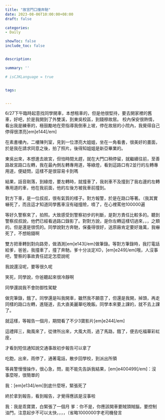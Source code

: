 ```yaml
---
title: "故宮門口撞奔馳"
date: 2023-08-06T10:00:00+08:00
draft: false

categories:
- Daily

showToc: false
include_toc: false


description: 

summary: ''

# isCJKLanguage = true


tags:


---
```



6/27下午臨時起意找同學開車，本想租車的，但是他很堅持，要去開家裡的舊車，好吧，於是我開到了外雙溪，到東吳校區，到錢穆故居。
校內保安很熱情，看出我是練車的，極鼓勵地在旁指導我倒車上坡，停在故居的小院內，我覺得自己停得很漂亮[em]e144[/em]

在素書樓內，二樓陳列室，見到一位漂亮大姐姐，坐在一角看書，很美好的畫面，於是我在請求同意之後，拍了照片。後得知姐姐是新亞畢業的。

東吳出來，本想進去故宮，但怕時間太趕，就在大門口稍停留，就繼續往前，至善路故宮路口左轉，我在最內側左轉專用道，等綠燈，看到這路口有2並行的左轉專用道，便疑問，這樣不是很容易卡到嗎

結果，話音剛落，到綠燈，要左轉時，就撞車了，我剎車不及撞到了我右邊的左轉專用道的車，他在我前面，他的左後方被我車前撞到。

對方下車，是一位叔叔，很有氣質的樣子。對方報警，於是在路口等著。（我其實嚇死了，而且這才知道同學舊車沒有碰撞險，噴了，在心裡罵他100000遍

等好久警察來了，拍照。大致感受到警察初步的判斷，是對方責任比較多的。聽到警察叔叔說，他們已經看過路口錄影了。對對方說，是你左轉這樣切過來，，，之類的。但是還是很慌的。同學說對方奔馳，保養得很好，送原廠肯定要好幾萬，我嚇死了，不想賠錢啊

雙方把車轉到對向路旁，做酒測[em]e143[/em]做筆錄。等對方筆錄時，我打電話給爹，爸爸，我撞車了，撞了奔馳。爹十分淡定XD，[em]e249[/em]哦，人沒事吧，警察的事故責任認定怎麼說呢

我說還沒呢，要等很久呢

笑死，同學說，你爸聽起來很冷靜啊

同學還說我不會防御性駕駛

做完筆錄，餓了。同學還是叫我開車，雖然我不願意了，但還是我開，掉頭，再走同樣的路口左轉，進隧道，去大直美麗華吃晚飯。同學本來要上課的，就不去上課了。


就這樣，等報告一個月，期間看了不少3寶影片[em]e244[/em]

這禮拜三，颱風來了，從律所出來，大風大雨，過了馬路，餓了，便去吃福華彩虹座，

才看到短信通知說交通事故初步報告可以拿了

吃飽，出來，雨停了，通著電話，散步回學校，到派出所領

等員警慢慢操作，很心急，問，能不能先告訴我結果，[em]e400499[/em]：沒事麼呀，很簡單的

我：[em]e134[/em]到底什麼呀，緊張死了

終於拿到報告，看到報告，才覺得應該是沒事啦

我：我是乖寶寶，白緊張了一個月
爹：你不是，你應該開車要賊頭賊腦，要控制油門，注意起步不可以太快，，，，（省略1000000字老司機發言